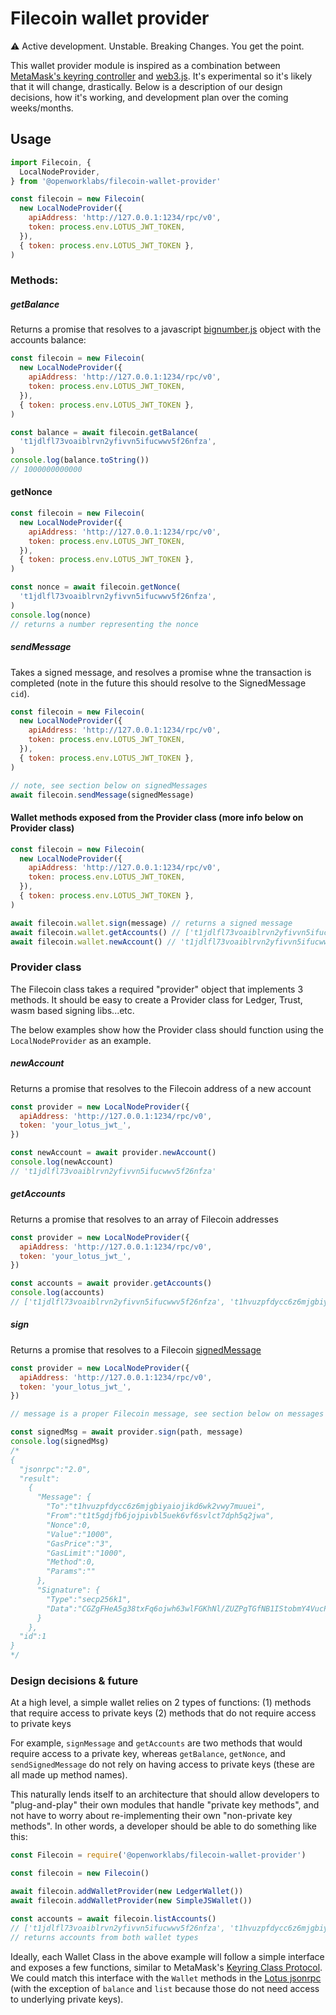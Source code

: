 # Filecoin wallet provider

:warning: Active development. Unstable. Breaking Changes. You get the point.

This wallet provider module is inspired as a combination between [MetaMask's keyring controller](https://github.com/MetaMask/KeyringController) and [web3.js](https://github.com/ethereum/web3.js/). It's experimental so it's likely that it will change, drastically. Below is a description of our design decisions, how it's working, and development plan over the coming weeks/months.

## Usage

```js
import Filecoin, {
  LocalNodeProvider,
} from '@openworklabs/filecoin-wallet-provider'

const filecoin = new Filecoin(
  new LocalNodeProvider({
    apiAddress: 'http://127.0.0.1:1234/rpc/v0',
    token: process.env.LOTUS_JWT_TOKEN,
  }),
  { token: process.env.LOTUS_JWT_TOKEN },
)
```

### Methods:

##### getBalance

Returns a promise that resolves to a javascript [bignumber.js](https://github.com/MikeMcl/bignumber.js/) object with the accounts balance:

```js
const filecoin = new Filecoin(
  new LocalNodeProvider({
    apiAddress: 'http://127.0.0.1:1234/rpc/v0',
    token: process.env.LOTUS_JWT_TOKEN,
  }),
  { token: process.env.LOTUS_JWT_TOKEN },
)

const balance = await filecoin.getBalance(
  't1jdlfl73voaiblrvn2yfivvn5ifucwwv5f26nfza',
)
console.log(balance.toString())
// 1000000000000
```

#### getNonce

```js
const filecoin = new Filecoin(
  new LocalNodeProvider({
    apiAddress: 'http://127.0.0.1:1234/rpc/v0',
    token: process.env.LOTUS_JWT_TOKEN,
  }),
  { token: process.env.LOTUS_JWT_TOKEN },
)

const nonce = await filecoin.getNonce(
  't1jdlfl73voaiblrvn2yfivvn5ifucwwv5f26nfza',
)
console.log(nonce)
// returns a number representing the nonce
```

##### sendMessage

Takes a signed message, and resolves a promise whne the transaction is completed (note in the future this should resolve to the SignedMessage `cid`).

```js
const filecoin = new Filecoin(
  new LocalNodeProvider({
    apiAddress: 'http://127.0.0.1:1234/rpc/v0',
    token: process.env.LOTUS_JWT_TOKEN,
  }),
  { token: process.env.LOTUS_JWT_TOKEN },
)

// note, see section below on signedMessages
await filecoin.sendMessage(signedMessage)
```

#### Wallet methods exposed from the Provider class (more info below on Provider class)

```js
const filecoin = new Filecoin(
  new LocalNodeProvider({
    apiAddress: 'http://127.0.0.1:1234/rpc/v0',
    token: process.env.LOTUS_JWT_TOKEN,
  }),
  { token: process.env.LOTUS_JWT_TOKEN },
)

await filecoin.wallet.sign(message) // returns a signed message
await filecoin.wallet.getAccounts() // ['t1jdlfl73voaiblrvn2yfivvn5ifucwwv5f26nfza', 't1hvuzpfdycc6z6mjgbiyaiojikd6wk2vwy7muuei']
await filecoin.wallet.newAccount() // 't1jdlfl73voaiblrvn2yfivvn5ifucwwv5f26nfza'
```

### Provider class

The Filecoin class takes a required "provider" object that implements 3 methods. It should be easy to create a Provider class for Ledger, Trust, wasm based signing libs...etc.

The below examples show how the Provider class should function using the `LocalNodeProvider` as an example.

##### newAccount

Returns a promise that resolves to the Filecoin address of a new account

```js
const provider = new LocalNodeProvider({
  apiAddress: 'http://127.0.0.1:1234/rpc/v0',
  token: 'your_lotus_jwt_',
})

const newAccount = await provider.newAccount()
console.log(newAccount)
// 't1jdlfl73voaiblrvn2yfivvn5ifucwwv5f26nfza'
```

##### getAccounts

Returns a promise that resolves to an array of Filecoin addresses

```js
const provider = new LocalNodeProvider({
  apiAddress: 'http://127.0.0.1:1234/rpc/v0',
  token: 'your_lotus_jwt_',
})

const accounts = await provider.getAccounts()
console.log(accounts)
// ['t1jdlfl73voaiblrvn2yfivvn5ifucwwv5f26nfza', 't1hvuzpfdycc6z6mjgbiyaiojikd6wk2vwy7muuei']
```

##### sign

Returns a promise that resolves to a Filecoin [signedMessage]()

```js
const provider = new LocalNodeProvider({
  apiAddress: 'http://127.0.0.1:1234/rpc/v0',
  token: 'your_lotus_jwt_',
})

// message is a proper Filecoin message, see section below on messages for more details

const signedMsg = await provider.sign(path, message)
console.log(signedMsg)
/*
{
  "jsonrpc":"2.0",
  "result":
    {
      "Message": {
        "To":"t1hvuzpfdycc6z6mjgbiyaiojikd6wk2vwy7muuei",
        "From":"t1t5gdjfb6jojpivbl5uek6vf6svlct7dph5q2jwa",
        "Nonce":0,
        "Value":"1000",
        "GasPrice":"3",
        "GasLimit":"1000",
        "Method":0,
        "Params":""
      },
      "Signature": {
        "Type":"secp256k1",
        "Data":"CGZgFHeA5g38txFq6ojwh63wlFGKhNl/ZUZPgTGfNB1IStobmY4VucPa/KteaxJjhFlfm/DBCjTqzhzFK+tKuwE="
      }
    },
  "id":1
}
*/
```

### Design decisions & future

At a high level, a simple wallet relies on 2 types of functions:
(1) methods that require access to private keys
(2) methods that do not require access to private keys

For example, `signMessage` and `getAccounts` are two methods that would require access to a private key, whereas `getBalance`, `getNonce`, and `sendSignedMessage` do not rely on having access to private keys (these are all made up method names).

This naturally lends itself to an architecture that should allow developers to "plug-and-play" their own modules that handle "private key methods", and not have to worry about re-implementing their own "non-private key methods". In other words, a developer should be able to do something like this:

```js
const Filecoin = require('@openworklabs/filecoin-wallet-provider')

const filecoin = new Filecoin()

await filecoin.addWalletProvider(new LedgerWallet())
await filecoin.addWalletProvider(new SimpleJSWallet())

const accounts = await filecoin.listAccounts()
// ['t1jdlfl73voaiblrvn2yfivvn5ifucwwv5f26nfza', 't1hvuzpfdycc6z6mjgbiyaiojikd6wk2vwy7muuei']
// returns accounts from both wallet types
```

Ideally, each Wallet Class in the above example will follow a simple interface and exposes a few functions, similar to MetaMask's [Keyring Class Protocol](t1hvuzpfdycc6z6mjgbiyaiojikd6wk2vwy7muuei). We could match this interface with the `Wallet` methods in the [Lotus jsonrpc](https://github.com/filecoin-project/lotus/blob/master/api/api_full.go) (with the exception of `balance` and `list` because those do not need access to underlying private keys).
